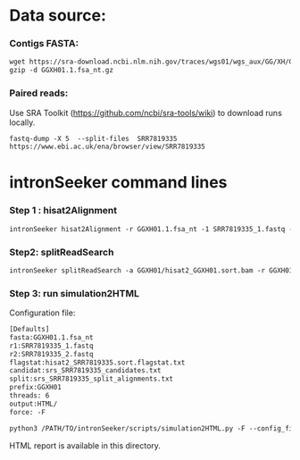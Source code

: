 Data source:
============

### Contigs FASTA: 

```diff
wget https://sra-download.ncbi.nlm.nih.gov/traces/wgs01/wgs_aux/GG/XH/GGXH01/GGXH01.1.fsa_nt.gz
gzip -d GGXH01.1.fsa_nt.gz
```

### Paired reads:

Use SRA Toolkit (https://github.com/ncbi/sra-tools/wiki) to download runs locally.

```diff
fastq-dump -X 5  --split-files  SRR7819335
https://www.ebi.ac.uk/ena/browser/view/SRR7819335

```

intronSeeker command lines
============================

### Step 1 : hisat2Alignment

```diff
intronSeeker hisat2Alignment -r GGXH01.1.fsa_nt -1 SRR7819335_1.fastq -2 SRR7819335_2.fastq --prefix GGXH01 -o GGXH01 -t 12
```

### Step2: splitReadSearch

```diff
intronSeeker splitReadSearch -a GGXH01/hisat2_GGXH01.sort.bam -r GGXH01.1.fsa_nt --prefix GGXH01 --output splitReadSearch_GGXH01
```

### Step 3: run simulation2HTML

Configuration file:

```diff
[Defaults]
fasta:GGXH01.1.fsa_nt
r1:SRR7819335_1.fastq
r2:SRR7819335_2.fastq
flagstat:hisat2_SRR7819335.sort.flagstat.txt
candidat:srs_SRR7819335_candidates.txt
split:srs_SRR7819335_split_alignments.txt
prefix:GGXH01
threads: 6                
output:HTML/
force: -F
```


```diff
python3 /PATH/TO/intronSeeker/scripts/simulation2HTML.py -F --config_file  SRR7819335.cfg;

```

HTML report is available in this directory.
